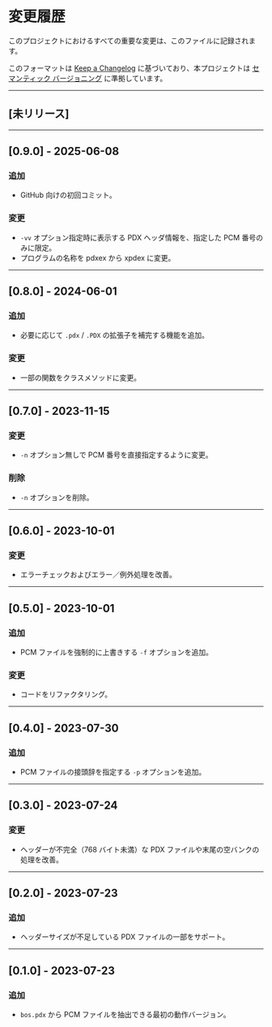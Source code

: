 # 変更履歴

このプロジェクトにおけるすべての重要な変更は、このファイルに記録されます。

このフォーマットは [Keep a Changelog](https://keepachangelog.com/ja/1.0.0/) に基づいており、本プロジェクトは [セマンティック バージョニング](https://semver.org/lang/ja/) に準拠しています。

---

## [未リリース]

---

## [0.9.0] - 2025-06-08

### 追加

- GitHub 向けの初回コミット。

### 変更

- `-vv` オプション指定時に表示する PDX ヘッダ情報を、指定した PCM 番号のみに限定。
- プログラムの名称を pdxex から xpdex に変更。

---

## [0.8.0] - 2024-06-01

### 追加

- 必要に応じて `.pdx` / `.PDX` の拡張子を補完する機能を追加。

### 変更

- 一部の関数をクラスメソッドに変更。

---

## [0.7.0] - 2023-11-15

### 変更

- `-n` オプション無しで PCM 番号を直接指定するように変更。

### 削除

- `-n` オプションを削除。

---

## [0.6.0] - 2023-10-01

### 変更

- エラーチェックおよびエラー／例外処理を改善。

---

## [0.5.0] - 2023-10-01

### 追加

- PCM ファイルを強制的に上書きする `-f` オプションを追加。

### 変更

- コードをリファクタリング。

---

## [0.4.0] - 2023-07-30

### 追加

- PCM ファイルの接頭辞を指定する `-p` オプションを追加。

---

## [0.3.0] - 2023-07-24

### 変更

- ヘッダーが不完全（768 バイト未満）な PDX ファイルや末尾の空バンクの処理を改善。

---

## [0.2.0] - 2023-07-23

### 追加

- ヘッダーサイズが不足している PDX ファイルの一部をサポート。

---

## [0.1.0] - 2023-07-23

### 追加

- `bos.pdx` から PCM ファイルを抽出できる最初の動作バージョン。
